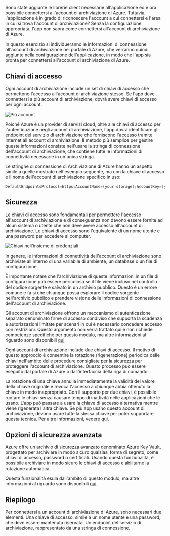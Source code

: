 Sono state aggiunte le librerie client necessarie all'applicazione ed è ora possibile connettersi all'account di archiviazione di Azure. Tuttavia, l'applicazione è in grado di riconoscere l'account a cui connettersi e l'area in cui si trova l'account di archiviazione? Senza la configurazione appropriata, l'app non saprà come connettersi all'account di archiviazione di Azure. 

In questo esercizio si individueranno le informazioni di connessione all'account di archiviazione nel portale di Azure, che verranno quindi aggiunte nella configurazione dell'applicazione, in modo che l'app sia pronta per connettersi all'account di archiviazione di Azure.

## <a name="access-keys"></a>Chiavi di accesso

Ogni account di archiviazione include un set di chiavi di accesso che permettono l'accesso all'account di archiviazione stesso. Se l'app deve connettersi a più account di archiviazione, dovrà avere chiavi di accesso per ogni account.

![Più account](..\media-draft\7-multiple-accounts.png)

Poiché Azure è un provider di servizi cloud, oltre alle chiavi di accesso per l'autenticazione negli account di archiviazione, l'app dovrà identificare gli endpoint del servizio di archiviazione che forniscono l'accesso tramite Internet all'account di archiviazione. Il metodo più semplice per gestire queste informazioni consiste nell'usare la stringa di connessione dell'account di archiviazione, che contiene tutte le informazioni di connettività necessarie in un'unica stringa.

Le stringhe di connessione di Archiviazione di Azure hanno un aspetto simile a quelle mostrate nell'esempio seguente, ma con la chiave di accesso e il nome dell'account di archiviazione specifico in uso:

```csharp
DefaultEndpointsProtocol=https;AccountName={your-storage};AccountKey={your-access-key};EndpointSuffix=core.windows.net
```

## <a name="security"></a>Sicurezza

Le chiavi di accesso sono fondamentali per permettere l'accesso all'account di archiviazione e di conseguenza non devono essere fornite ad alcun sistema o utente che non deve avere accesso all'account di archiviazione. Le chiavi di accesso sono l'equivalente di un nome utente e una password per accedere al computer.

![Chiavi nell'insieme di credenziali](..\media-draft\8-keys-vault.png)

In genere, le informazioni di connettività dell'account di archiviazione sono archiviate all'interno di una variabile di ambiente, un database o un file di configurazione.

È importante notare che l'archiviazione di queste informazioni in un file di configurazione può essere pericolosa se il file viene incluso nel controllo del codice sorgente e salvato in un archivio pubblico. Questo è un errore comune e fa sì che chiunque possa esplorare il codice sorgente nell'archivio pubblico e prendere visione delle informazioni di connessione dell'account di archiviazione.

Gli account di archiviazione offrono un meccanismo di autenticazione separato denominato firme di accesso condiviso che supporta la scadenza e autorizzazioni limitate per scenari in cui è necessario concedere accesso con restrizioni. Questo argomento non verrà trattato qui e non richiede competenze specifiche per questo modulo, ma altre informazioni al riguardo sono disponibili [qui](https://docs.microsoft.com/en-us/azure/storage/common/storage-dotnet-shared-access-signature-part-1).

Ogni account di archiviazione include due chiavi di accesso. Il motivo di questo approccio è consentire la rotazione (rigenerazione) periodica delle chiavi nell'ambito delle procedure consigliate per la sicurezza per proteggere l'account di archiviazione. Questo processo può essere eseguito dal portale di Azure o dall'interfaccia della riga di comando.

La rotazione di una chiave annulla immediatamente la validità del valore della chiave originale e revoca l'accesso a chiunque abbia ottenuto la chiave in modo inappropriato. Con il supporto per due chiavi, è possibile ruotare le chiavi senza causare tempo di inattività nelle applicazioni che le usano. L'app può passare a usare la chiave di accesso alternativa mentre viene rigenerata l'altra chiave. Se più app usano questo account di archiviazione, devono usare tutte la stessa chiave per poter supportare questa tecnica. Per altre informazioni, vedere [qui](https://docs.microsoft.com/en-us/azure/storage/common/storage-create-storage-account#manage-your-storage-access-keys).

## <a name="advanced-security-options"></a>Opzioni di sicurezza avanzata

Azure offre un archivio di sicurezza avanzato denominato Azure Key Vault, progettato per archiviare in modo sicuro qualsiasi forma di segreto, come chiavi di accesso, password o certificati. Usando questa funzionalità, è possibile archiviare in modo sicuro le chiavi di accesso e abilitarne la rotazione automatica.

Questa funzionalità esula dall'ambito di questo modulo, ma altre informazioni al riguardo sono disponibili [qui](https://docs.microsoft.com/en-us/azure/key-vault/key-vault-ovw-storage-keys)

## <a name="summary"></a>Riepilogo

Per connettersi a un account di archiviazione di Azure, sono necessari due elementi. Una chiave di accesso, simile a un nome utente e una password, che deve essere mantenuta riservata. Un endpoint del servizio di archiviazione, rappresentato da una stringa di connessione.

